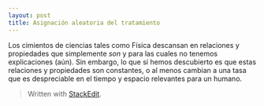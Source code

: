 ```yaml
---
layout: post
title: Asignación aleatoria del tratamiento
---
```


Los cimientos de ciencias tales como Física descansan en relaciones y propiedades que simplemente *son* y para las cuales no tenemos explicaciones (aún). Sin embargo, lo que sí hemos descubierto es que estas relaciones y propiedades son constantes, o al menos cambian a una tasa que es despreciable en el tiempo y espacio relevantes para un humano.

> Written with [StackEdit](https://stackedit.io/).